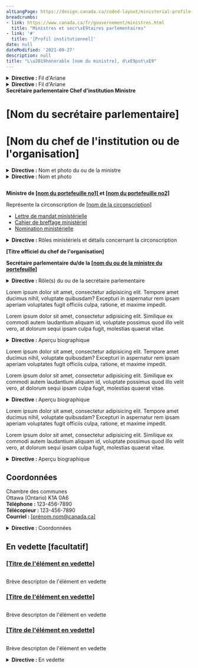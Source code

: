 ```yaml
---
altLangPage: https://design.canada.ca/coded-layout/ministerial-profile-pages.html
breadcrumbs:
- link: https://www.canada.ca/fr/gouvernement/ministres.html
  title: "Ministres et secr\xE9taires parlementaires"
- link: '#'
  title: '[Profil institutionnel]'
date: null
dateModified: '2021-09-27'
description: null
title: "L\u2019honorable [nom du ministre], d\xE9put\xE9"
---
```


<div class="guidance-details guidance-shared">
 <div class="container">
  <div class="row col-md-8">
   <details>
    <summary>
     <b>
      Directive :
     </b>
     Fil d'Ariane
     <span class="fas fa-info-circle">
     </span>
    </summary>
    <section>
     <h3>
      fil d'Ariane
     </h3>
     <p>
      <span class="label label-danger">
       Obligatoire
      </span>
     </p>
     <p>
      Pour les ministres et les secrétaires parlementaires, le fil d'Ariane est :
      <br/>
      <a href="https://www.canada.ca/en.html">
       Canada.ca
      </a>
      &gt;
      <a href="https://www.canada.ca/fr/gouvernement/ministres.html">
       Ministres et secrétaires parlementaires
      </a>
     </p>
    </section>
   </details>
  </div>
 </div>
</div>

<div class="guidance-details guidance-head wb-inv">
 <div class="container">
  <div class="row col-md-8">
   <details>
    <summary>
     <b>
      Directive :
     </b>
     Fil d'Ariane
     <span class="fas fa-info-circle">
     </span>
    </summary>
    <section>
     <h3>
      Fil d'Ariane
     </h3>
     <p>
      <span class="label label-danger">
       Obligatoire
      </span>
     </p>
     <p>
      Pour les chefs d'institution, le fil d'Ariane devrait mener au profil institutionnel.
     </p>
    </section>
   </details>
  </div>
 </div>
</div>

<div class="container">
 <a class="off-psec btn btn-sm btn-default mrgn-tp-lg">
  <span class="fas fa-eye">
  </span>
  <b>
   Secrétaire parlementaire
  </b>
 </a>
 <a class="on-head btn btn-sm btn-default mrgn-tp-lg">
  <span class="fas fa-eye">
  </span>
  <b>
   Chef d'institution
  </b>
 </a>
 <a class="on-psec btn btn-sm btn-default mrgn-tp-lg wb-inv">
  <span class="fas fa-eye">
  </span>
  <b>
   Ministre
  </b>
 </a>
 <div class="row">
  <h1 class="guidance-psec wb-inv" id="wb-cont-2" property="name">
   [Nom du secrétaire parlementaire]
  </h1>
  <h1 class="guidance-head wb-inv" id="wb-cont-3" property="name">
   [Nom du chef de l'institution ou de l'organisation]
  </h1>
  <div class="guidance-details guidance-minister">
   <div class="container">
    <div class="row col-md-8">
     <details>
      <summary>
       <b>
        Directive :
       </b>
       Nom et photo du ou de la ministre
       <span class="fas fa-info-circle">
       </span>
      </summary>
      <p>
       <span class="label label-danger">
        Obligatoire
       </span>
      </p>
      <h3>
       Nom du ou de la ministre
      </h3>
      <ul>
       <li>
        Utilisez cette formulation obligatoire : L’honorable [prénom et nom du/de la ministre], député/députée.
       </li>
       <li>
        Utilisez une balise H1 unique pour le nom du ou de la ministre.
       </li>
      </ul>
      <p>
       <span class="label label-danger">
        Obligatoire
       </span>
      </p>
      <h3>
       Photo du ou de la ministre
      </h3>
      <ul>
       <li>
        Utilisez le portrait approuvé du ou de la ministre.
       </li>
       <li>
        Placez cette composante dans le haut de la page, à la gauche de l’aperçu biographique.
       </li>
       <li>
        Liez l’image à une image haute résolution du ou de la ministre.
       </li>
       <li>
        N'intégrez aucun texte dans l’image.
       </li>
      </ul>
     </details>
    </div>
   </div>
  </div>
  <div class="guidance-details guidance-psec-head wb-inv">
   <div class="container">
    <div class="row col-md-8">
     <details>
      <summary>
       <b>
        Directive :
       </b>
       Nom et photo
       <span class="fas fa-info-circle">
       </span>
      </summary>
      <p>
       <span class="label label-danger">
        Obligatoire
       </span>
      </p>
      <h3>
       Nom
      </h3>
      <ul>
       <li>
        Utilisez cette formulation obligatoire : [prénom et nom].
       </li>
       <li>
        Utilisez une balise H1 unique pour le nom.
       </li>
      </ul>
      <p>
       <span class="label label-info">
        Facultatif
       </span>
      </p>
      <h3>
       Photo
      </h3>
      <p>
       Présente une image de qualité supérieure.
      </p>
     </details>
    </div>
   </div>
  </div>
  <div class="col-md-3">
   <p class="mrgn-tp-lg">
    <img alt="" class="img-responsive" src="https://design.canada.ca/coded-layout/images/265x352.png"/>
   </p>
  </div>
  <div class="col-md-9 guidance-minister">
   <p class="mrgn-tp-lg">
    <strong>
     Ministre de
     <a href="#">
      [nom du portefeuille no1]
     </a>
     et
     <a href="#">
      [nom du portefeuille no2]
     </a>
    </strong>
   </p>
   <p>
    Représente la circonscription de
    <a href="#">
     [nom de la circonscription]
    </a>
   </p>
   <ul>
    <li>
     <a href="#">
      Lettre de mandat ministérielle
     </a>
    </li>
    <li>
     <a href="#">
      Cahier de breffage ministériel
     </a>
    </li>
    <li>
     <a href="#">
      Nomination ministérielle
     </a>
    </li>
   </ul>
   <div class="guidance-details">
    <div class="container">
     <div class="row col-md-8">
      <details>
       <summary>
        <b>
         Directive :
        </b>
        Rôles ministériels et détails concernant la circonscription
        <span class="fas fa-info-circle">
        </span>
       </summary>
       <p>
        <span class="label label-danger">
         Obligatoire
        </span>
       </p>
       <ul>
        <li>
         Énumèrez le ou les rôles officiels du ministre, avec des liens vers le profil institutionnel principal, les détails
										concernant la circonscription, la lettre de mandat, le cahier de breffage et les nominations ministérielles, le cas échéant.
        </li>
        <li>
         Liez le nom de la circonscription à la page de circonscription pertinente sur le site
         <a href="http://www.parl.ca/">
          www.parl.gc.ca
         </a>
         .
        </li>
       </ul>
      </details>
     </div>
    </div>
   </div>
  </div>
  <div class="col-md-9 guidance-head wb-inv">
   <p class="mrgn-tp-lg">
    <strong>
     [Titre officiel du chef de l'organisation]
    </strong>
   </p>
  </div>
  <div class="col-md-9 guidance-psec wb-inv">
   <p class="mrgn-tp-lg">
    <strong>
     Secrétaire parlementaire du/de la
     <a href="#">
      [nom du ou de la ministre du portefeuille]
     </a>
    </strong>
   </p>
   <div class="guidance-details">
    <div class="container">
     <div class="row col-md-8">
      <details>
       <summary>
        <b>
         Directive :
        </b>
        Rôle(s) du ou de la secrétaire parlementaire
        <span class="fas fa-info-circle">
        </span>
       </summary>
       <p>
        <span class="label label-danger">
         Obligatoire
        </span>
       </p>
       <p>
        Fournit une liste du ou des rôles officiels du/de la secrétaire parlementaire, ainsi que les liens menant au profil
										ministériel.
       </p>
       <ul>
        <li>
         Utilisez cette formulation obligatoire : Secrétaire parlementaire du ministre de [insérer le nom du portefeuille]
        </li>
        <li>
         Liez le nom du/de la ministre en cause à son profil ministériel.
        </li>
       </ul>
      </details>
     </div>
    </div>
   </div>
  </div>
  <div class="col-md-9">
   <div class="guidance-minister">
    <p>
     Lorem ipsum dolor sit amet, consectetur adipisicing elit. Tempore amet ducimus nihil, voluptate quibusdam?
						Excepturi in aspernatur rem ipsam aperiam voluptates fugit officiis culpa, ratione, et maxime impedit.
    </p>
    <p>
     Lorem ipsum dolor sit amet, consectetur adipisicing elit. Similique ex commodi autem laudantium aliquam id,
						voluptate possimus quod illo velit vero, at dolorum sequi ipsam culpa fugit, molestias quaerat vitae.
    </p>
    <div class="guidance-details">
     <div class="container">
      <div class="row col-md-8">
       <details>
        <summary>
         <b>
          Directive :
         </b>
         Aperçu biographique
         <span class="fas fa-info-circle">
         </span>
        </summary>
        <p>
         <span class="label label-danger">
          Obligatoire
         </span>
        </p>
        <p>
         Fournit de l’information générale au sujet du ministre.
        </p>
        <ul>
         <li>
          Veillez à ce que le texte soit court et concis.
         </li>
         <li>
          Assurez-vous que le contenu de l’aperçu correspond à la biographie affichée sur le
          <a href="http://pm.gc.ca/fra/cabinet">
           site
												Web du premier ministre
          </a>
          .
         </li>
        </ul>
       </details>
      </div>
     </div>
    </div>
   </div>
   <div class="guidance-psec wb-inv">
    <p>
     Lorem ipsum dolor sit amet, consectetur adipisicing elit. Tempore amet ducimus nihil, voluptate quibusdam?
						Excepturi in aspernatur rem ipsam aperiam voluptates fugit officiis culpa, ratione, et maxime impedit.
    </p>
    <p>
     Lorem ipsum dolor sit amet, consectetur adipisicing elit. Similique ex commodi autem laudantium aliquam id,
						voluptate possimus quod illo velit vero, at dolorum sequi ipsam culpa fugit, molestias quaerat vitae.
    </p>
    <div class="guidance-details">
     <div class="container">
      <div class="row col-md-8">
       <details>
        <summary>
         <b>
          Directive :
         </b>
         Aperçu biographique
         <span class="fas fa-info-circle">
         </span>
        </summary>
        <p>
         <span class="label label-danger">
          Obligatoire
         </span>
        </p>
        <p>
         Fournit de l’information générale au sujet du secrétaire parlementaire.
        </p>
        <ul>
         <li>
          Veillez à ce que le texte soit court et concis.
         </li>
         <li>
          Assurez-vous que le contenu de l’aperçu correspond à la biographie affichée sur le
          <a href="http://pm.gc.ca/fra/cabinet">
           site
												Web du premier ministre
          </a>
          .
         </li>
        </ul>
       </details>
      </div>
     </div>
    </div>
   </div>
   <div class="guidance-head wb-inv">
    <p>
     Lorem ipsum dolor sit amet, consectetur adipisicing elit. Tempore amet ducimus nihil, voluptate quibusdam?
						Excepturi in aspernatur rem ipsam aperiam voluptates fugit officiis culpa, ratione, et maxime impedit.
    </p>
    <p>
     Lorem ipsum dolor sit amet, consectetur adipisicing elit. Similique ex commodi autem laudantium aliquam id,
						voluptate possimus quod illo velit vero, at dolorum sequi ipsam culpa fugit, molestias quaerat vitae.
    </p>
    <div class="guidance-details">
     <div class="container">
      <div class="row col-md-8">
       <details>
        <summary>
         <b>
          Directive :
         </b>
         Aperçu biographique
         <span class="fas fa-info-circle">
         </span>
        </summary>
        <p>
         <span class="label label-danger">
          Obligatoire
         </span>
        </p>
        <p>
         Fournit de l’information générale au sujet du chef d'institution.
        </p>
        <ul>
         <li>
          Veillez à ce que le texte soit court et concis.
         </li>
        </ul>
       </details>
      </div>
     </div>
    </div>
   </div>
   <section>
    <h2>
     Coordonnées
    </h2>
    <p>
     Chambre des communes
     <br/>
     Ottawa (Ontario) K1A 0A6
     <br/>
     <strong>
      Téléphone :
     </strong>
     123-456-7890
     <br/>
     <strong>
      Télécopieur :
     </strong>
     123-456-7890
     <br/>
     <strong>
      Courriel :
     </strong>
     <a href="mailto:">
      [prénom.nom@canada.ca]
     </a>
     <span class="glyphicon glyphicon-envelope">
     </span>
    </p>
    <div class="guidance-details">
     <div class="container">
      <div class="row col-md-8">
       <details>
        <summary>
         <b>
          Directive :
         </b>
         Coordonnées
         <span class="fas fa-info-circle">
         </span>
        </summary>
        <p>
         <span class="label label-danger">
          Obligatoire
         </span>
        </p>
        <ul>
         <li>
          Incluez l’adresse de courriel, l’adresse postale, le numéro de téléphone et le numéro de
												télécopieur.
         </li>
         <li>
          Incluez un hyperlien dans l’adresse de courriel.
         </li>
         <li>
          Formattez les numéros de téléphone de la manière suivante :
          <ul>
           <li>
            L’en-tête « Téléphone : » précède le numéro de téléphone.
           </li>
           <li>
            L’en-tête « Télécopieur : » précède le numéro de télécopieur.
           </li>
           <li>
            Les numéros de téléphone et de télécopieur suivent le format 123-456-7890.
           </li>
          </ul>
         </li>
        </ul>
       </details>
      </div>
     </div>
    </div>
   </section>
  </div>
 </div>
 <section class="gc-features">
  <h2>
   En vedette [facultatif]
  </h2>
  <div class="row wb-eqht">
   <div class="col-lg-4 col-md-6 mrgn-bttm-md">
    <h3 class="h5">
     <a class="stretched-link" href="#">
      [Titre de l'élément en vedette]
     </a>
    </h3>
    <img alt="" class="img-responsive thumbnail mrgn-bttm-sm" src="./images/feature-img-360x203.jpg"/>
    <p>
     Brève descripton de l'élément en vedette
    </p>
   </div>
   <div class="col-lg-4 col-md-6 mrgn-bttm-md">
    <h3 class="h5">
     <a class="stretched-link" href="#">
      [Titre de l'élément en vedette]
     </a>
    </h3>
    <img alt="" class="img-responsive thumbnail mrgn-bttm-sm" src="./images/feature-img-360x203.jpg"/>
    <p>
     Brève descripton de l'élément en vedette
    </p>
   </div>
   <div class="col-lg-4 col-md-6 mrgn-bttm-md">
    <h3 class="h5">
     <a class="stretched-link" href="#">
      [Titre de l'élément en vedette]
     </a>
    </h3>
    <img alt="" class="img-responsive thumbnail mrgn-bttm-sm" src="./images/feature-img-360x203.jpg"/>
    <p>
     Brève descripton de l'élément en vedette
    </p>
   </div>
  </div>
 </section>
 <div class="row guidance-details">
  <div class="col-md-8">
   <details>
    <summary>
     <b>
      Directive :
     </b>
     En vedette
     <span class="fas fa-info-circle">
     </span>
    </summary>
    <p>
     <span class="label label-info">
      Facultatif
     </span>
    </p>
    <p>
     La conception de cette section est flexible. Vous pouvez la modifier pour répondre à vos besoin. Ceci
								peut inclure des éléments comme des nouvelles ou une galerie média, par exemple.
    </p>
    <p>
     Si vous incluez des promotion, suivez les directives du modèle
     <a href="../configurations-conception-communes/vignettes-promotionnelles.html">
      Promotions
									contextuelles
     </a>
     .
    </p>
   </details>
  </div>
 </div>
</div>


